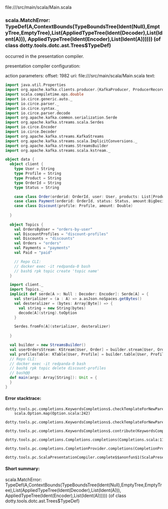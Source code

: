 file://<WORKSPACE>/src/main/scala/Main.scala
### scala.MatchError: TypeDef(A,ContextBounds(TypeBoundsTree(Ident(Null),EmptyTree,EmptyTree),List(AppliedTypeTree(Ident(Decoder),List(Ident(A))), AppliedTypeTree(Ident(Encoder),List(Ident(A)))))) (of class dotty.tools.dotc.ast.Trees$TypeDef)

occurred in the presentation compiler.

presentation compiler configuration:


action parameters:
offset: 1982
uri: file://<WORKSPACE>/src/main/scala/Main.scala
text:
```scala
import java.util.Properties
import org.apache.kafka.clients.producer.{KafkaProducer, ProducerRecord}
import scala.compiletime.ops.double
import io.circe.generic.auto._
import io.circe.parser._
import io.circe.syntax._
import io.circe.parser.decode
import org.apache.kafka.common.serialization.Serde
import org.apache.kafka.streams.scala.Serdes
import io.circe.Encoder
import io.circe.Decoder
import org.apache.kafka.streams.KafkaStreams
import org.apache.kafka.streams.scala.ImplicitConversions._
import org.apache.kafka.streams.StreamsBuilder
import org.apache.kafka.streams.scala.kstream._

object data {
  object client {
    type User = String
    type Profile = String
    type Product = String
    type OrderId = String
    type Status = String

    case class Order(orderid: OrderId, user: User, products: List[Product], amount: Double)
    case class Payment(orderid: OrderId, status: Status, amount:BigDecimal)
    case class Discount(profile: Profile, amount: Double)
    
  }
  
  object Topics {
    val OrdersByUser = "orders-by-user"
    val DiscountProfiles = "discount-profiles"
    val Discounts = "discounts"
    val Orders = "orders"
    val Payments = "payments"
    val Paid = "paid"

    // Repo CLI:
    // docker exec -it redpanda-0 bash
    // bash$ rpk topic create 'topic name'
  }

  import client._
  import Topics._
  implicit def serde[A >: Null : Decoder: Encoder]: Serde[A] = {
    val sterializer = (a : A) => a.asJson.noSpaces.getBytes()
    val desteralizer = (bytes: Array[Byte]) => {
      val string = new String(bytes)
      decode[A](string).toOption
    }

    Serdes.fromFn[A](sterializer, desteralizer)
    
  }

  val builder = new StreamsBuilder()
  val userOrdersStream: KStream[User, Order] = builder.stream[User, Order](OrdersByUser)
  val profilesTable: KTable[User, Profile] = builder.table[User, Profile](DiscountProfiles)
  // Repo CLI:
  // docker exec -it redpanda-0 bash
  // bash$ rpk topic delete discount-profiles
  // bash@@
  def main(args: Array[String]): Unit = {
  }
}

```



#### Error stacktrace:

```
dotty.tools.pc.completions.KeywordsCompletions$.checkTemplateForNewParents$$anonfun$2(KeywordsCompletions.scala:218)
	scala.Option.map(Option.scala:242)
	dotty.tools.pc.completions.KeywordsCompletions$.checkTemplateForNewParents(KeywordsCompletions.scala:219)
	dotty.tools.pc.completions.KeywordsCompletions$.contribute(KeywordsCompletions.scala:44)
	dotty.tools.pc.completions.Completions.completions(Completions.scala:114)
	dotty.tools.pc.completions.CompletionProvider.completions(CompletionProvider.scala:90)
	dotty.tools.pc.ScalaPresentationCompiler.complete$$anonfun$1(ScalaPresentationCompiler.scala:146)
```
#### Short summary: 

scala.MatchError: TypeDef(A,ContextBounds(TypeBoundsTree(Ident(Null),EmptyTree,EmptyTree),List(AppliedTypeTree(Ident(Decoder),List(Ident(A))), AppliedTypeTree(Ident(Encoder),List(Ident(A)))))) (of class dotty.tools.dotc.ast.Trees$TypeDef)